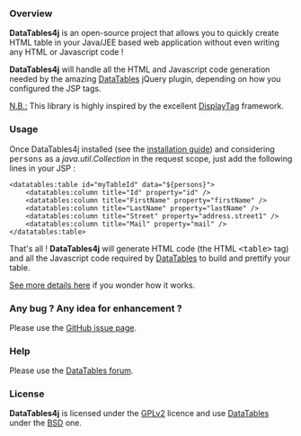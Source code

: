 ### Overview ###

 **DataTables4j** is an open-source project that allows you to quickly create HTML table in your Java/JEE based web application without even writing any HTML or Javascript code !

 **DataTables4j** will handle all the HTML and Javascript code generation needed by the amazing [DataTables](http://datatables.net "DataTables") jQuery plugin, depending on how you configured the JSP tags.

<u>N.B.:</u> This library is highly inspired by the excellent [DisplayTag](http://displaytag.sourceforge.net "DisplayTag") framework. 

### Usage ###

Once DataTables4j installed (see the [installation guide](./main.install.html "Go to the installation guide")) and considering <tt>persons</tt> as a <i>java.util.Collection</i> in the request scope, just add the following lines in your JSP :

    <datatables:table id="myTableId" data="${persons}">
        <datatables:column title="Id" property="id" />
        <datatables:column title="FirstName" property="firstName" />
        <datatables:column title="LastName" property="lastName" />
        <datatables:column title="Street" property="address.street1" />
        <datatables:column title="Mail" property="mail" />
    </datatables:table>


That\'s all ! **DataTables4j** will generate HTML code (the HTML <tt>&lt;table&gt;</tt> tag) and all the Javascript code required by [DataTables](http://datatables.net "DataTables") to build and prettify your table. 

[See more details here](./main.howitworks.html "Go to How It Works") if you wonder how it works.

### Any bug ? Any idea for enhancement ? ###
Please use the [GitHub issue page](https://github.com/datatables4j/datatables4j-core/issues "Go to GitHub issue page").

### Help ###
Please use the [DataTables forum](http://datatables.net/forums/discussion/1013 "Go to DataTables forum").

### License ###
**DataTables4j** is licensed under the [GPLv2](http://www.gnu.org/licenses/gpl-2.0.html "GPLv2") licence and use [DataTables](http://datatables.net "DataTables") under the [BSD](http://datatables.net/license_bsd "BSD") one.
 